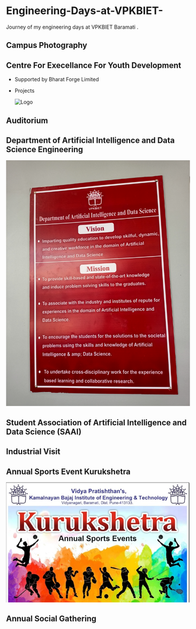 
# Engineering-Days-at-VPKBIET-
Journey of my engineering days at VPKBIET Baramati .

##  Campus Photography

## Centre For Execellance For Youth Development 

- Supported by Bharat Forge Limited

- Projects

  ![Logo]()

## Auditorium 

## Department of Artificial Intelligence and Data Science Engineering 


  ![Logo](https://github.com/yashraj9011/Engineering-Days-at-VPKBIET/blob/main/Images/IMG20231011142010.jpg)
## Student Association of Artificial Intelligence and Data Science (SAAI)
## Industrial Visit 

## Annual Sports Event Kurukshetra
  ![Logo](https://github.com/yashraj9011/Engineering-Days-at-VPKBIET/blob/main/Images/IMG-20230503-WA0015.jpg)
## Annual Social Gathering 

## 



